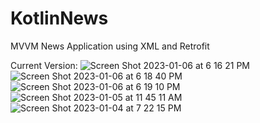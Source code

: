# KotlinNews
MVVM News Application using XML and Retrofit



Current Version:
![Screen Shot 2023-01-06 at 6 16 21 PM](https://user-images.githubusercontent.com/86651172/211121168-28cbe3eb-290c-45de-8138-42247ff7ab43.png)
![Screen Shot 2023-01-06 at 6 18 40 PM](https://user-images.githubusercontent.com/86651172/211121170-57d2a3b1-6bbe-4e8b-a10c-396acccb9cf0.png)
![Screen Shot 2023-01-06 at 6 19 10 PM](https://user-images.githubusercontent.com/86651172/211121172-25685449-f06f-4103-9b95-3f8573c9614c.png)
![Screen Shot 2023-01-05 at 11 45 11 AM](https://user-images.githubusercontent.com/86651172/211121199-3a0c78fc-8f87-479b-849a-5f121d0b724f.png)
![Screen Shot 2023-01-04 at 7 22 15 PM](https://user-images.githubusercontent.com/86651172/211121218-63955518-1e6d-437d-ab5e-f39194b25b11.png)
